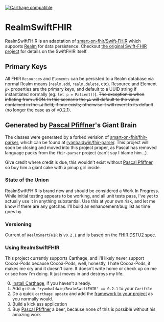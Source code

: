 [![Carthage compatible](https://img.shields.io/badge/Carthage-compatible-4BC51D.svg?style=flat)](https://github.com/Carthage/Carthage)

# RealmSwiftFHIR
RealmSwiftFHIR is an adaptation of [smart-on-fhir/Swift-FHIR](https://github.com/smart-on-fhir/Swift-FHIR/) which supports [Realm](https://realm.io) for data persistence. Checkout [the original Swift-FHIR project](https://github.com/smart-on-fhir/Swift-FHIR/) for  details on the SwiftFHIR itself.

## Primary Keys
All FHIR `Resources` and `Elements` can be persisted to a Realm database via normal Realm means (`realm.add`, `realm.delete`, etc). Resource and Element `pk` properties are the primary keys, and default to a UUID string if instantiated normally (eg. `let p = Patient()`). ~~The exception is when inflating from JSON. In this scenario the `pk` will default to the value contained in the `id` field, if one exists; otherwise it will revert to its default~~ (no longer the case as of v0.2.1).

## Generated by [Pascal Pfiffner](https://github.com/p2)'s Giant Brain
The classes were generated by a forked verision of [smart-on-fhir/fhir-parser](https://github.com/smart-on-fhir/fhir-parser), which can be found at [ryanbaldwin/fhir-parser](https://github.com/ryanbaldwin/fhir-parser). This project will soon be closing and moved into this project proper, as Pascal has removed language packs from the `fhir-parser` project (can't say I blame him...). 

Give credit where credit is due, this wouldn't exist without [Pascal Pfiffner](https://github.com/p2), so buy him a giant cake with a pinup girl inside.

### State of the Union
RealmSwiftFHIR is brand new and should be considered a Work In Progress. While initial testing appears to be working, and all unit tests pass, I've yet to actually use it in anything substantial. Use this at your own risk, and let me know if there are any gotchas. I'll build an enhancement/bug list as time goes by.

### Versioning
Current of `RealmSmartFHIR` is `v0.2.1` and is based on the [FHIR DSTU2 spec](https://www.hl7.org/fhir/DSTU2/).

### Using RealmSwiftFHIR
This project currently supports Carthage, and I'll likely never support Cocoa-Pods because Cocoa-Pods, well, honestly, I hate Cocoa-Pods, it makes me cry and it doesn't care. It doesn't write home or check up on me or see how I'm doing. It just moves in and destroys my life. 

0. [Install Carthage](https://github.com/Carthage/Carthage), if you haven't already.
1. Add `github "ryanbaldwin/RealmSwiftFHIR" == 0.2.1` to your `Cartfile`
2. Do a quick `carthage update` and add the [framework to your project](https://github.com/Carthage/Carthage#adding-frameworks-to-an-application) as you normally would.
3. Build a kick ass application
4. Buy [Pascal Pfiffner](https://github.com/p2) a beer, because none of this is possible without his amazing work
